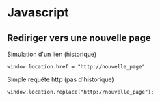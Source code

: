 Javascript
==

Rediriger vers une nouvelle page
-

Simulation d'un lien (historique)

    window.location.href = "http://nouvelle_page"

Simple requête http (pas d'historique)
  
    window.location.replace("http://nouvelle_page");
